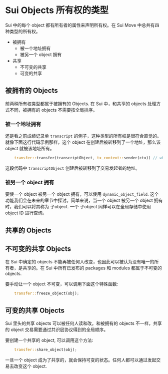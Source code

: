 # Sui Objects 所有权的类型

Sui 中的每个 object 都有所有者的属性来声明所有权。在 Sui Move 中总共有四种类型的所有权。

- 被拥有
  - 被一个地址拥有
  - 被另一个 object 拥有
- 共享
  - 不可变的共享
  - 可变的共享

## 被拥有的 Objects

前两种所有权类型都属于被拥有的 Objects. 在 Sui 中，和共享的 objects 处理方式不同，被拥有的 objects 不需要按全局排序。

### 被一个地址拥有

还是看之前成绩记录单 `transcript` 的例子，这种类型的所有权是很符合直觉的。就像下面这行代码示例那样，这个 object 在创建后被转移到了一个地址，那么该 object 就被该地址所有。

```rust
    transfer::transfer(transcriptObject, tx_context::sender(ctx)) // where tx_context::sender(ctx) is the recipient
```

这段代码中 `transcriptObject` 创建后被转移到了交易发起者的地址。

### 被另一个 object 拥有

要使一个 object 被另一个 object 拥有，可以使用 `dynamic_object_field`. 这个功能我们会在未来的章节中探讨。简单来说，当一个 object 被另一个 object 拥有时，我们可以将其称为 子object. 一个 子object 同样可以在全局存储中使用 object ID 进行查询。

## 共享的 Objects

## 不可变的共享 Objects

在 Sui 中确定的 objects 不能再被任何人改变，也因此可以被认为没有唯一的所有者，是共享的。在 Sui 中所有已发布的 packages 和 modules 都属于不可变的 objects. 

要手动让一个 object 不可变，可以调用下面这个特殊函数:

```rust
    transfer::freeze_object(obj);
```

## 可变的共享 Objects

Sui 里头的共享 objects 可以被任何人读和改。和被拥有的 objects 不一样，共享的 object 交易需要通过共识层协议得到的全局顺序。

要创建一个共享的 object, 可以调用这个方法:

```rust
    transfer::share_object(obj);
```

一旦一个 object 成为了共享的，就会保持可变的状态。任何人都可以通过发起交易去改变这个 object.

